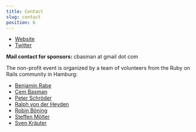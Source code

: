 ```yaml
---
title: Contact
slug: contact
position: 6
---
```


* [Website](http://www.railscamp-hamburg.de)
* [Twitter](http://twitter.com/railscamp_hh)

__Mail contact for sponsors:__ cbasman at gmail dot com

The non-profit event is organized by a team of volunteers from the Ruby on Rails community in Hamburg:

* [Benjamin Rabe](http://twitter.com/#!/benjaminrabe)
* [Cem Basman](http://twitter.com/#!/cemb)
* [Peter Schröder](http://twitter.com/#!/phoet)
* [Ralph von der Heyden](http://twitter.com/#!/ralph)
* [Robin Böning](http://twitter.com/#!/robinboening)
* <a href="https://www.xing.com/profile/Steffen_Moelter" target="_blank">Steffen Mölter</a>
* [Sven Kräuter](http://twitter.com/#!/sven_kr)
